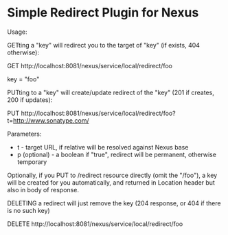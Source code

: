 Simple Redirect Plugin for Nexus
================================

Usage:

GETting a "key" will redirect you to the target of "key" (if exists, 404 otherwise):

GET http://localhost:8081/nexus/service/local/redirect/foo

key = "foo"

PUTting to a "key" will create/update redirect of the "key" (201 if creates, 200 if updates):

PUT http://localhost:8081/nexus/service/local/redirect/foo?t=http://www.sonatype.com/

Parameters:
 * t - target URL, if relative will be resolved against Nexus base
 * p (optional) - a boolean if "true", redirect will be permanent, otherwise temporary

Optionally, if you PUT to /redirect resource directly (omit the "/foo"), a key will be created for you automatically, and returned in Location header but also in body of response.

DELETING a redirect will just remove the key (204 response, or 404 if there is no such key)

DELETE http://localhost:8081/nexus/service/local/redirect/foo
